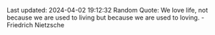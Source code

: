 Last updated: 2024-04-02 19:12:32
Random Quote: We love life, not because we are used to living but because we are used to loving. - Friedrich Nietzsche